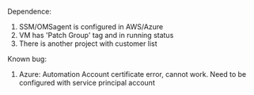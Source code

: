 Dependence: 
1. SSM/OMSagent is configured in AWS/Azure
2. VM has 'Patch Group' tag and in running status
3. There is another project with customer list

Known bug:
1. Azure: Automation Account certificate error, cannot work. Need to be configured with service principal account
